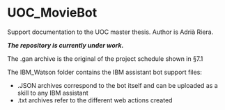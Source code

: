 # UOC_MovieBot
Support documentation to the UOC master thesis. Author is Adrià Riera.

***The repository is currently under work.***

The .gan archive is the original of the project schedule shown in §7.1

The IBM_Watson folder contains the IBM assistant bot support files:
- .JSON archives correspond to the bot itself and can be uploaded as a skill to any IBM assistant
- .txt archives refer to the different web actions created


